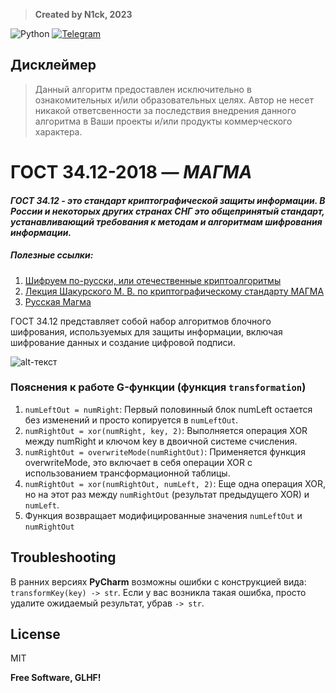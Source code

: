 > **Created by N1ck, 2023**

![Python](https://img.shields.io/badge/python-3670A0?style=for-the-badge&logo=python&logoColor=ffdd54) [![Telegram](https://img.shields.io/badge/Telegram-2CA5E0?style=for-the-badge&logo=telegram&logoColor=white)](https://t.me/n1ck_dv)

## Дисклеймер
> Данный алгоритм предоставлен исключительно  в ознакомительных и/или образовательных целях. Автор не несет никакой ответсвенности за последствия внедрения данного алгоритма в Ваши проекты и/или продукты коммерческого характера.

# ГОСТ 34.12-2018 — _МАГМА_
#### _ГОСТ 34.12 - это стандарт криптографической защиты информации. В России и некоторых других странах СНГ это общепринятый стандарт, устанавливающий требования к методам и алгоритмам шифрования информации._



##### *Полезные ссылки:*
1. [Шифруем по-русски, или отечественные криптоалгоритмы](https://habr.com/ru/articles/530816/ "Habr")
2. [Лекция Шакурского М. В. по криптографическому стандарту МАГМА](https://disk.yandex.ru/i/O2_2oAbzo3ohEA "Яндекс.Диск")
3. [Русская Магма](https://spy-soft.net/magma-encryption/ "xаker.ru")

ГОСТ 34.12 представляет собой набор алгоритмов блочного шифрования, используемых для защиты информации, включая шифрование данных и создание цифровой подписи.

![alt-текст](https://habrastorage.org/r/w1560/getpro/habr/upload_files/728/134/d27/728134d27b9f8c7d6d8c52e8329532f1.png "Общая структура работы алгоритма Магма:")

### Пояснения к работе G-функции (функция `transformation`)
1. `numLeftOut = numRight`: Первый половинный блок numLeft остается без изменений и просто копируется в `numLeftOut`.
2. `numRightOut = xor(numRight, key, 2)`: Выполняется операция XOR между numRight и ключом key в двоичной системе счисления.
3. `numRightOut = overwriteMode(numRightOut)`: Применяется функция overwriteMode, это включает в себя операции XOR с использованием трансформационной таблицы.
4. `numRightOut = xor(numRightOut, numLeft, 2)`: Еще одна операция XOR, но на этот раз между `numRightOut` (результат предыдущего XOR) и `numLeft`.
5. Функция возвращает модифицированные значения `numLeftOut` и `numRightOut`

## Troubleshooting
В ранних версиях **PyCharm** возможны ошибки с конструкцией вида: `transformKey(key) -> str`.
Если у вас возникла такая ошибка, просто удалите ожидаемый результат, убрав `-> str`.
## License

MIT

**Free Software, GLHF!**
